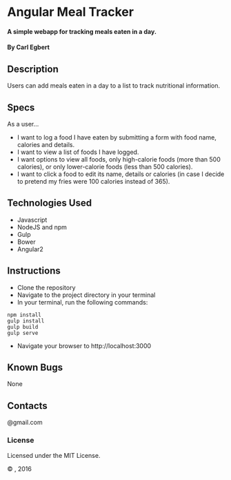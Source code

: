 # Angular Meal Tracker

#### A simple webapp for tracking meals eaten in a day.

#### By Carl Egbert

## Description

Users can add meals eaten in a day to a list to track nutritional information.

## Specs

As a user…

* I want to log a food I have eaten by submitting a form with food name, calories and details.
* I want to view a list of foods I have logged.
* I want options to view all foods, only high-calorie foods (more than 500 calories), or only lower-calorie foods (less than 500 calories).
* I want to click a food to edit its name, details or calories (in case I decide to pretend my fries were 100 calories instead of 365).

## Technologies Used

* Javascript
* NodeJS and npm
* Gulp
* Bower
* Angular2

## Instructions

* Clone the repository
* Navigate to the project directory in your terminal
* In your terminal, run the following commands:
<pre><code>npm install
gulp install
gulp build
gulp serve</code></pre>
* Navigate your browser to http://localhost:3000

## Known Bugs

None

## Contacts

@gmail.com

### License

Licensed under the MIT License.

&copy; , 2016
